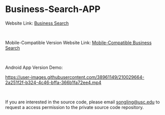 # Business-Search-APP

Website Link: [Business Search](https://csci571-hw6-363222.wl.r.appspot.com/business.html)

<br />

Mobile-Compatible Version Website Link: [Mobile-Compatible Business Search](https://yelpapi-business-search.wl.r.appspot.com/search)

<br />

Android App Version Demo: 

https://user-images.githubusercontent.com/38961149/210029664-2a251f2f-b324-4c46-bffa-366b1fa72ee4.mp4

<br />

If you are interested in the source code, please email songling@usc.edu to request a access permission to the private source code repository.
